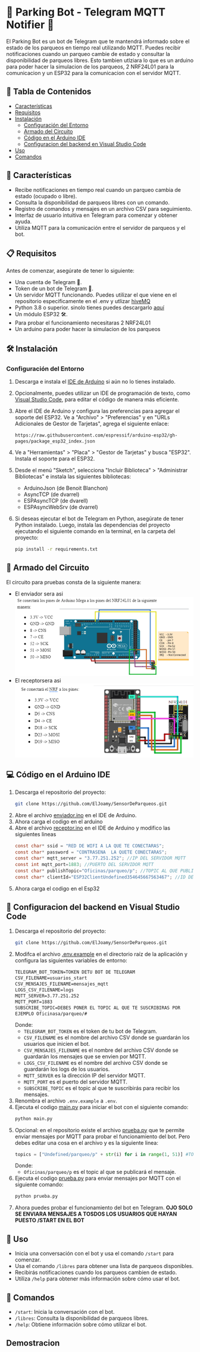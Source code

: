 # 🚗 Parking Bot - Telegram MQTT Notifier 🤖

El Parking Bot es un bot de Telegram que te mantendrá informado sobre el estado de los parqueos en tiempo real utilizando MQTT. Puedes recibir notificaciones cuando un parqueo cambie de estado y consultar la disponibilidad de parqueos libres. Esto tambien utlziara lo que es un arduino para poder hacer la simulacion de los parqueos, 2 NRF24L01 para la comunicacion y un ESP32 para la comunicacion con el servidor MQTT.

## 📝 Tabla de Contenidos

- [Características](#-características)
- [Requisitos](#-requisitos)
- [Instalación](#%EF%B8%8F-instalación)
  - [Configuración del Entorno](#configuración-del-entorno)
  - [Armado del Circuito](#-armado-del-circuito)
  - [Código en el Arduino IDE](#-código-en-el-arduino-ide)
  - [Configuracion del backend en Visual Studio Code](#-configuracion-del-backend-en-visual-studio-code)
- [Uso](#-uso)
- [Comandos](#-comandos)


## 🚀 Características

- Recibe notificaciones en tiempo real cuando un parqueo cambia de estado (ocupado o libre).
- Consulta la disponibilidad de parqueos libres con un comando.
- Registro de comandos y mensajes en un archivo CSV para seguimiento.
- Interfaz de usuario intuitiva en Telegram para comenzar y obtener ayuda.
- Utiliza MQTT para la comunicación entre el servidor de parqueos y el bot.

## 📋 Requisitos

Antes de comenzar, asegúrate de tener lo siguiente:

- Una cuenta de Telegram 📱.
- Token de un bot de Telegram 🤖.
- Un servidor MQTT funcionando. Puedes utilizar el que viene en el repositorio especificamente en el .env y utlizar [hiveMQ](https://www.hivemq.com/demos/websocket-client/) 
- Python 3.8 o superior. sinolo tienes puedes descargarlo [aquí](https://www.python.org/downloads/) 
- Un módulo ESP32 🛠️.
- Para probar el funcionamiento necesitaras 2 NRF24L01
- Un arduino para poder hacer la simulacion de los parqueos

## 🛠️ Instalación

### Configuración del Entorno

1. Descarga e instala el [IDE de Arduino](https://www.arduino.cc/en/software) si aún no lo tienes instalado.

2. Opcionalmente, puedes utilizar un IDE de programación de texto, como [Visual Studio Code](https://code.visualstudio.com/download), para editar el código de manera más eficiente.

3. Abre el IDE de Arduino y configura las preferencias para agregar el soporte del ESP32. Ve a "Archivo" > "Preferencias" y en "URLs Adicionales de Gestor de Tarjetas", agrega el siguiente enlace:
   ```
   https://raw.githubusercontent.com/espressif/arduino-esp32/gh-pages/package_esp32_index.json
   ```

4. Ve a "Herramientas" > "Placa" > "Gestor de Tarjetas" y busca "ESP32". Instala el soporte para el ESP32.

5. Desde el menú "Sketch", selecciona "Incluir Biblioteca" > "Administrar Bibliotecas" e instala las siguientes bibliotecas:
   - ArduinoJson (de Benoit Blanchon)
   - AsyncTCP (de dvarrel)
   - ESPAsyncTCP (de dvarell)
   - ESPAsyncWebSrv (de dvarrel)

6. Si deseas ejecutar el bot de Telegram en Python, asegúrate de tener Python instalado. Luego, instala las dependencias del proyecto ejecutando el siguiente comando en la terminal, en la carpeta del proyecto:
   ```bash
   pip install -r requirements.txt
   ```

## 🧩 Armado del Circuito
El circuito para pruebas consta de la siguiente manera:
- El enviador sera asi 
![enviador](/media/armado/enviador.png)
- El receptorsera asi
![receptor](/media/armado/receptor.png)

## 💻 Código en el Arduino IDE
1. Descarga el repositorio del proyecto:
   ```bash
   git clone https://github.com/ElJoamy/SensorDeParqueos.git
   ```
2. Abre el archivo [enviador.ino](/ArduinoIDE/enviador.ino) en el IDE de Arduino.
3. Ahora carga el codigo en el arduino
4. Abre el archivo [receptor.ino](/ArduinoIDE/receptor.ino) en el IDE de Arduino y modifico las siguientes lineas
   ```c
   const char* ssid = "RED DE WIFI A LA QUE TE CONECTARAS";
   const char* password = "CONTRASENA  LA QUETE CONECTARAS";
   const char* mqtt_server = "3.77.251.252"; //IP DEL SERVIDOR MQTT
   const int mqtt_port=1883; //PUERTO DEL SERVIDOR MQTT
   const char* publishTopic="Oficinas/parqueo/p"; //TOPIC AL QUE PUBLICARAS LOS MENSAJES ejemplo Oficinas/parqueo/p
   const char* clientId="ESP32ClientUndefined354645667563467"; //ID DEL CLIENTE MQTT puedes poner el que quieras
   ```
5. Ahora carga el codigo en el Esp32

## 🐍 Configuracion del backend en Visual Studio Code
1. Descarga el repositorio del proyecto:
   ```bash
   git clone https://github.com/ElJoamy/SensorDeParqueos.git
   ```
2. Modifca el archivo [.env.example](.env.example) en el directorio raíz de la aplicación y configura las siguientes variables de entorno:
   ```env
   TELEGRAM_BOT_TOKEN=TOKEN DETU BOT DE TELEGRAM
   CSV_FILENAME=usuarios_start 
   CSV_MENSAJES_FILENAME=mensajes_mqtt
   LOGS_CSV_FILENAME=logs
   MQTT_SERVER=3.77.251.252
   MQTT_PORT=1883
   SUBSCRIBE_TOPIC=DEBES PONER EL TOPIC AL QUE TE SUSCRIBIRAS POR EJEMPLO Oficinasa/parqueo/#
   ```
   Donde: 
   - `TELEGRAM_BOT_TOKEN` es el token de tu bot de Telegram.
   - `CSV_FILENAME` es el nombre del archivo CSV donde se guardarán los usuarios que inicien el bot.
   - `CSV_MENSAJES_FILENAME` es el nombre del archivo CSV donde se guardarán los mensajes que se envien por MQTT.
   - `LOGS_CSV_FILENAME` es el nombre del archivo CSV donde se guardarán los logs de los usuarios.
   - `MQTT_SERVER` es la dirección IP del servidor MQTT.
   - `MQTT_PORT` es el puerto del servidor MQTT.
   - `SUBSCRIBE_TOPIC` es el topic al que te suscribirás para recibir los mensajes.
3. Renombra el archivo `.env.example` a `.env`.
4. Ejecuta el codigo [main.py](main.py) para iniciar el bot con el siguiente comando:
   ```bash
   python main.py
   ```
5. Opcional: en el repositorio existe el archivo [prueba.py](prueba.py) que te permite enviar mensajes por MQTT para probar el funcionamiento del bot. Pero debes editar una cosa en el archivo y es la siguiente linea:
   ```python
   topics = ["Undefined/parqueo/p" + str(i) for i in range(1, 51)] #TOPIC AL QUE PUBLICARAS LOS MENSAJES ejemplo Oficinas/parqueo/p
   ```
   Donde:
   - `Oficinas/parqueo/p` es el topic al que se publicará el mensaje.
6. Ejecuta el codigo [prueba.py](prueba.py) para enviar mensajes por MQTT con el siguiente comando:
   ```bash
   python prueba.py
   ```
7. Ahora puedes probar el funcionamiento del bot en Telegram.
**OJO SOLO SE ENVIARA MENSAJES A TOSDOS LOS USUARIOS QUE HAYAN PUESTO /START EN EL BOT**

## 📱 Uso
- Inicia una conversación con el bot y usa el comando `/start` para comenzar.
- Usa el comando `/libres` para obtener una lista de parqueos disponibles.
- Recibirás notificaciones cuando los parqueos cambien de estado.
- Utiliza `/help` para obtener más información sobre cómo usar el bot.

## 🤖 Comandos

- `/start`: Inicia la conversación con el bot.
- `/libres`: Consulta la disponibilidad de parqueos libres.
- `/help`: Obtiene información sobre cómo utilizar el bot.

## Demostracion
